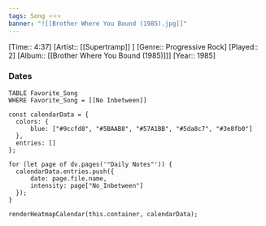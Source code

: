 ```yaml
---
tags: Song ⭐⭐⭐ 
banner: "![[Brother Where You Bound (1985).jpg]]"
---
```

[Time:: 4:37]
[Artist:: [[Supertramp]] ]
[Genre:: Progressive Rock]
[Played:: 2]
[Album:: [[Brother Where You Bound (1985)]]]
[Year:: 1985]
### Dates
````dataview
TABLE Favorite_Song
WHERE Favorite_Song = [[No Inbetween]]
````
  ```dataviewjs
const calendarData = { 
	colors: { 
		blue: ["#9ccfd8", "#5BAAB8", "#57A1BB", "#5da8c7", "#3e8fb0"] 
	}, 
	entries: [] 
}; 

for (let page of dv.pages('"Daily Notes"')) { 
	calendarData.entries.push({ 
		date: page.file.name, 
		intensity: page["No_Inbetween"]
	}); 
} 

renderHeatmapCalendar(this.container, calendarData);
```
